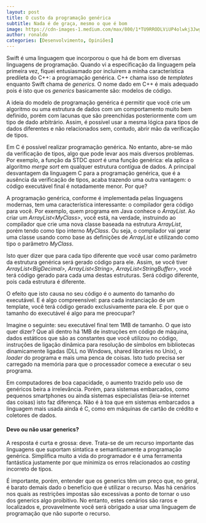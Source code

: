 ```yaml
---
layout: post
title: O custo da programação genérica
subtitle: Nada é de graça, mesmo o que é bom
image: https://cdn-images-1.medium.com/max/800/1*TU9RRODLViUP4olwkj3Jwg.jpeg
author: ronaldo
categories: [Desenvolvimento, Opiniões]
---
```


Swift é uma linguagem que incorporou o que há de bom em diversas linguagens de
programação. Quando vi a especificação da linguagem pela primeira vez, fiquei
entusiasmado por incluirem a minha característica predileta do C++: a
programação genérica. C++ chama isso de *templates* enquanto Swift chama de
*generics.* O nome dado em C++ é mais adequado pois é isto que os *generics*
basicamente são: modelos de código.

A ideia do modelo de programação genérica é permitir que você crie um algoritmo
ou uma estrutura de dados com um comportamento muito bem definido, porém com
lacunas que são preenchidas posteriormente com um tipo de dado arbitrário.
Assim, é possível usar a mesma lógica para tipos de dados diferentes e não
relacionados sem, contudo, abrir mão da verificação de tipos.

Em C é possível realizar programação genérica. No entanto, abre-se mão da
verificação de tipos, algo que pode levar aos mais diversos problemas. Por
exemplo, a função da STDC *qsort* é uma função genérica: ela aplica o algoritmo
*merge sort* em qualquer estrutura contígua de dados. A principal desvantagem da
linguagem C para a programação genérica, que é a ausência da verificação de
tipos, acaba trazendo uma outra vantagem: o código executável final é
notadamente menor. Por que?

A programação genérica, conforme é implementada pelas linguagens modernas, tem
uma característica interessante: o compilador gera código para você. Por
exemplo, quem programa em Java conhece o *ArrayList*. Ao criar um
*ArrayList&lt;MyClass&gt;*, você está, na verdade, instruindo ao compilador que
crie uma nova classe baseada na estrutura *ArrayList*, porém tendo como tipo
interno *MyClass*. Ou seja, o compilador vai gerar uma classe usando como base
as definições de *ArrayList* e utilizando como tipo o parâmetro *MyClass*.

Isto quer dizer que para cada tipo diferente que você usar como parâmetro da
estrutura genérica será gerado código para ele. Assim, se você tiver
*ArrayList&lt;BigDecimal&gt;, ArrayList&lt;String&gt;,
ArrayList&lt;StringBuffer&gt;*, você terá código gerado para cada uma destas
estruturas. Será código diferente, pois cada estrutura é diferente.

O efeito que isto causa no seu código é o aumento do tamanho do executável. E é
algo compreensível: para cada instanciação de um template, você terá código
gerado exclusivamente para ele. E por que o tamanho do executável é algo para me
preocupar?

Imagine o seguinte: seu executável final tem 1MB de tamanho. O que isto quer
dizer? Que ali dentro há 1MB de instruções em código de máquina, dados estáticos
que são as constantes que você utilizou no código, instruções de ligação
dinâmica para resolução de símbolos em bibliotecas dinamicamente ligadas (DLL no
Windows, shared libraries no Unix), o *loader* do programa e mais uma penca de
coisas. Isto tudo precisa ser carregado na memória para que o processador comece
a executar o seu programa.

Em computadores de boa capacidade, o aumento trazido pelo uso de genéricos beira
a irrelevância. Porém, para sistemas embarcados, como pequenos smartphones ou
ainda sistemas especialistas (leia-se internet das coisas) isto faz diferença.
Não é à toa que em sistemas embarcados a linguagem mais usada ainda é C, como em
máquinas de cartão de crédito e coletores de dados.

#### Devo ou não usar generics?

A resposta é curta e grossa: deve. Trata-se de um recurso importante das
linguagens que suportam sintatica e semanticamente a programação genérica.
Simplifica muito a vida do programador e é uma ferramenta fantástica justamente
por que minimiza os erros relacionados ao *casting* incorreto de tipos.

É importante, porém, entender que os generics têm um preço que, no geral, é
barato demais dado o benefício que é utilizar o recurso. Mas há cenários nos
quais as restrições impostas são excessivas a ponto de tornar o uso dos generics
algo proibitivo. No entanto, estes cenários são raros e localizados e,
provavelmente você será obrigado a usar uma linguagem de programação que não
suporte o recurso.

